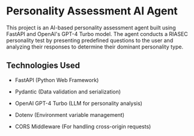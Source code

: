 # Personality Assessment AI Agent

This project is an AI-based personality assessment agent built using FastAPI and OpenAI's GPT-4 Turbo model. The agent conducts a RIASEC personality test by presenting predefined questions to the user and analyzing their responses to determine their dominant personality type.

## Technologies Used
* FastAPI (Python Web Framework)

* Pydantic (Data validation and serialization)

* OpenAI GPT-4 Turbo (LLM for personality analysis)

* Dotenv (Environment variable management)

* CORS Middleware (For handling cross-origin requests)
